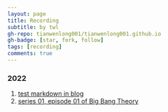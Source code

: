 ```yaml
---
layout: page
title: Recording
subtitle: by twl
gh-repo: tianwenlong001/tianwenlong001.github.io
gh-badge: [star, fork, follow]
tags: [recording]
comments: true
---
```


### 2022
   1. [test markdown in blog](/_posts/2020-02-28-test-markdown.md)
   2. [series 01, episode 01 of Big Bang Theory](/_posts/2022-08-28-pilot-episode-recording.md)




